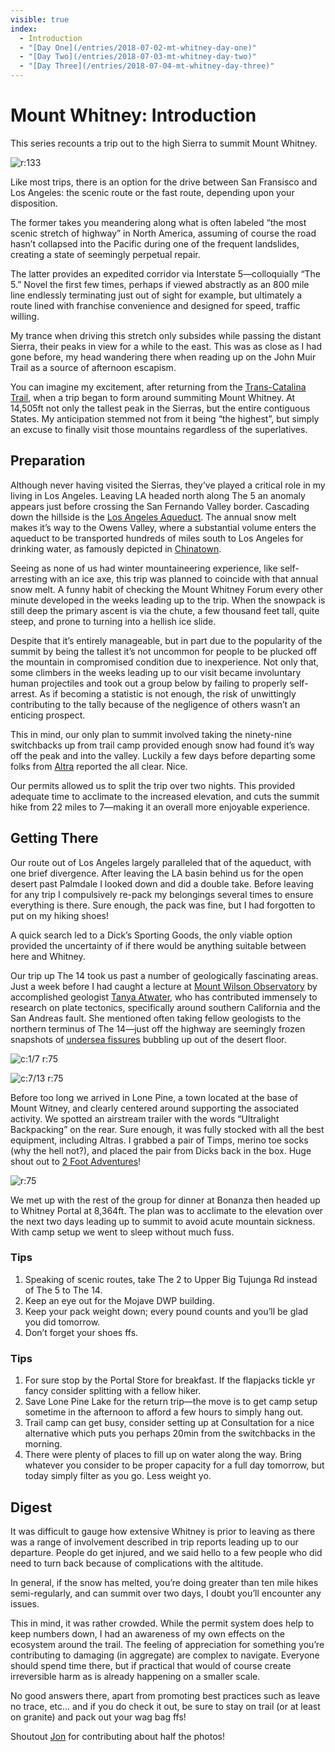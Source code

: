 ```yaml
---
visible: true
index: 
  - Introduction
  - "[Day One](/entries/2018-07-02-mt-whitney-day-one)"
  - "[Day Two](/entries/2018-07-03-mt-whitney-day-two)"
  - "[Day Three](/entries/2018-07-04-mt-whitney-day-three)"
---
```


# Mount Whitney: Introduction

This series recounts a trip out to the high Sierra to summit Mount Whitney.

![r:133](ZONE.jpg)

Like most trips, there is an option for the drive between San Fransisco and Los Angeles: the scenic route or the fast route, depending upon your disposition.

The former takes you meandering along what is often labeled “the most scenic stretch of highway” in North America, assuming of course the road hasn’t collapsed into the Pacific during one of the frequent landslides, creating a state of seemingly perpetual repair.

The latter provides an expedited corridor via Interstate 5—colloquially “The 5.” Novel the first few times, perhaps if viewed abstractly as an 800 mile line endlessly terminating just out of sight for example, but ultimately a route lined with franchise convenience and designed for speed, traffic willing.

<!-- more -->

My trance when driving this stretch only subsides while passing the distant Sierra, their peaks in view for a while to the east. This was as close as I had gone before, my head wandering there when reading up on the John Muir Trail as a source of afternoon escapism.

You can imagine my excitement, after returning from the [Trans-Catalina Trail](/entries/2018-05-26-trans-catalina), when a trip began to form around summiting Mount Whitney. At 14,505ft not only the tallest peak in the Sierras, but the entire contiguous States. My anticipation stemmed not from it being “the highest”, but simply an excuse to finally visit those mountains regardless of the superlatives.

## Preparation

Although never having visited the Sierras, they’ve played a critical role in my living in Los Angeles. Leaving LA headed north along The 5 an anomaly appears just before crossing the San Fernando Valley border. Cascading down the hillside is the [Los Angeles Aqueduct](https://commons.wikimedia.org/wiki/File:Second_Los_Angeles_Aqueduct_Cascades,_Sylmar.jpg). The annual snow melt makes it’s way to the Owens Valley, where a substantial volume enters the aqueduct to be transported hundreds of miles south to Los Angeles for drinking water, as famously depicted in [Chinatown](https://en.wikipedia.org/wiki/Chinatown_(1974_film)).

Seeing as none of us had winter mountaineering experience, like self-arresting with an ice axe, this trip was planned to coincide with that annual snow melt. A funny habit of checking the Mount Whitney Forum every other minute developed in the weeks leading up to the trip. When the snowpack is still deep the primary ascent is via the chute, a few thousand feet tall, quite steep, and prone to turning into a hellish ice slide.

Despite that it’s entirely manageable, but in part due to the popularity of the summit by being the tallest it’s not uncommon for people to be plucked off the mountain in compromised condition due to inexperience. Not only that, some climbers in the weeks leading up to our visit became involuntary human projectiles and took out a group below by failing to properly self-arrest. As if becoming a statistic is not enough, the risk of unwittingly contributing to the tally because of the negligence of others wasn’t an enticing prospect.

This in mind, our only plan to summit involved taking the ninety-nine switchbacks up from trail camp provided enough snow had found it’s way off the peak and into the valley. Luckily a few days before departing some folks from [Altra](https://www.altrarunning.com/) reported the all clear. Nice.

Our permits allowed us to split the trip over two nights. This provided adequate time to acclimate to the increased elevation, and cuts the summit hike from 22 miles to 7—making it an overall more enjoyable experience.

## Getting There

Our route out of Los Angeles largely paralleled that of the aqueduct, with one brief divergence. After leaving the LA basin behind us for the open desert past Palmdale I looked down and did a double take. Before leaving for any trip I compulsively re-pack my belongings several times to ensure everything is there. Sure enough, the pack was fine, but I had forgotten to put on my hiking shoes!

A quick search led to a Dick’s Sporting Goods, the only viable option provided the uncertainty of if there would be anything suitable between here and Whitney.

Our trip up The 14 took us past a number of geologically fascinating areas. Just a week before I had caught a lecture at [Mount Wilson Observatory](https://www.mtwilson.edu/) by accomplished geologist [Tanya Atwater](http://emvc.geol.ucsb.edu/1_DownloadPage/Download_Page.html), who has contributed immensely to research on plate tectonics, specifically around southern California and the San Andreas fault. She mentioned often taking fellow geologists to the northern terminus of The 14—just off the highway are seemingly frozen snapshots of [undersea fissures](https://en.wikipedia.org/wiki/Submarine_volcano) bubbling up out of the desert floor.

![c:1/7 r:75](01-jk_75.jpg)

![c:7/13 r:75](02-jk_75.jpg)

Before too long we arrived in Lone Pine, a town located at the base of Mount Witney, and clearly centered around supporting the associated activity. We spotted an airstream trailer with the words “Ultralight Backpacking” on the rear. Sure enough, it was fully stocked with all the best equipment, including Altras. I grabbed a pair of Timps, merino toe socks (why the hell not?), and placed the pair from Dicks back in the box. Huge shout out to [2 Foot Adventures](https://2footadventures.com/)!

![r:75](06-jk_75.jpg)

We met up with the rest of the group for dinner at Bonanza then headed up to Whitney Portal at 8,364ft. The plan was to acclimate to the elevation over the next two days leading up to summit to avoid acute mountain sickness. With camp setup we went to sleep without much fuss.

### Tips

1. Speaking of scenic routes, take The 2 to Upper Big Tujunga Rd instead of The 5 to The 14.
2. Keep an eye out for the Mojave DWP building.
3. Keep your pack weight down; every pound counts and you’ll be glad you did tomorrow.
4. Don’t forget your shoes ffs.

### Tips

1. For sure stop by the Portal Store for breakfast. If the flapjacks tickle yr fancy consider splitting with a fellow hiker.
2. Save Lone Pine Lake for the return trip—the move is to get camp setup sometime in the afternoon to afford a few hours to simply hang out.
3. Trail camp can get busy, consider setting up at Consultation for a nice alternative which puts you perhaps 20min from the switchbacks in the morning.
4. There were plenty of places to fill up on water along the way. Bring whatever you consider to be proper capacity for a full day tomorrow, but today simply filter as you go. Less weight yo.

## Digest

It was difficult to gauge how extensive Whitney is prior to leaving as there was a range of involvement described in trip reports leading up to our departure. People do get injured, and we said hello to a few people who did need to turn back because of complications with the altitude.

In general, if the snow has melted, you’re doing greater than ten mile hikes semi-regularly, and can summit over two days, I doubt you’ll encounter any issues.

This in mind, it was rather crowded. While the permit system does help to keep numbers down, I had an awareness of my own effects on the ecosystem around the trail. The feeling of appreciation for something you’re contributing to damaging (in aggregate) are complex to navigate. Everyone should spend time there, but if practical that would of course create irreversible harm as is already happening on a smaller scale. 

No good answers there, apart from promoting best practices such as leave no trace, etc… and if you do check it out, be sure to stay on trail (or at least on granite) and pack out your wag bag ffs!

Shoutout [Jon](https://jongacnik.com/) for contributing about half the photos!
